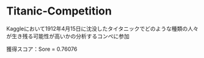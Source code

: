 
# Titanic-Competition
Kaggleにおいて1912年4月15日に沈没したタイタニックでどのような種類の人々が生き残る可能性が高いかの分析するコンペに参加

獲得スコア：Sore = 0.76076
